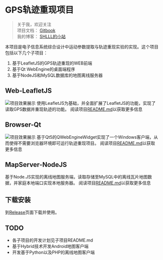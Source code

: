 # GPS轨迹重现项目

>关于我，欢迎关注  
项目文档： [Gitbook](https://shlllshlll.gitbooks.io/gps-trajectory-reproduce/content/)  
我的博客： [SHLLL的小站](http://shlll.me)


本项目是电子信息系统综合设计中运动参数提取与轨迹重现实验的实现。这个项目包括以下几个子项目：
1. 基于LeafletJS的GPS轨迹重现的WEB前端  
2. 基于Qt WebEngine的桌面端程序  
3. 基于NodeJS和MySQL数据库的地图离线服务器  

## Web-LeafletJS
![项目效果展示](https://i.loli.net/2017/11/13/5a09648b66c54.gif "GPS轨迹重现效果")
使用LeafletJS为基础，并全面扩展了LeafletJS的功能，实现了读取GPS数据并重现轨迹的功能。
阅读项目[README.md](https://github.com/shlllshlll/GPSLoc/tree/master/Web-LeafletJS/README.md)以获取更多信息

## Browser-Qt
![项目效果展示](https://i.loli.net/2017/11/13/5a0967937a0a4.gif "GPS轨迹重现效果")
基于Qt5的QWebEngineWidget实现了一个Windows客户端，从而使得不需要浏览器环境即可运行轨迹重现项目。
阅读项目[README.md](https://github.com/shlllshlll/GPSLoc/tree/master/Browser-Qt/README.md)以获取更多信息

## MapServer-NodeJS
基于Node.JS实现的离线地图服务端，读取存储至MySQL中的离线瓦片地图数据，并家庭本地端口实现本地服务器。
阅读项目[README.md](https://github.com/shlllshlll/GPSLoc/tree/master/MapServer-NodeJS/README.md)以获取更多信息

## 下载安装
到[Release](https://github.com/shlllshlll/GPSLoc/releases)页面下载并使用。

## TODO
- 各子项目的开发计划见子项目README.md
- 基于Hybrid技术开发Android地图客户端
- 开发基于Python以及PHP的离线地图客户端


